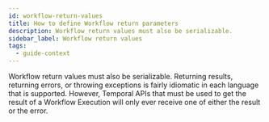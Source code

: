 ```yaml
---
id: workflow-return-values
title: How to define Workflow return parameters
description: Workflow return values must also be serializable.
sidebar_label: Workflow return values
tags:
  - guide-context
---
```


Workflow return values must also be serializable.
Returning results, returning errors, or throwing exceptions is fairly idiomatic in each language that is supported.
However, Temporal APIs that must be used to get the result of a Workflow Execution will only ever receive one of either the result or the error.
